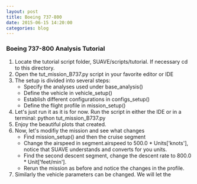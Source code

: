 ```yaml
---
layout: post
title: Boeing 737-800
date: 2015-06-15 14:20:00
categories: blog
---
```


### Boeing 737-800 Analysis Tutorial
1. Locate the tutorial script folder, SUAVE/scripts/tutorial. If necessary cd to this directory.
2. Open the tut_mission_B737.py script in your favorite editor or IDE
3. The setup is divided into several steps:
	* Specify the analyses used under base_analysis()
	* Define the vehicle in vehicle_setup()
	* Establish different configurations in configs_setup()
	* Define the flight profile in mission_setup()
4. Let's just run it as it is for now. Run the script in either the IDE or in a terminal: python tut_mission_B737.py
5. Enjoy the beautiful plots that created.
6. Now, let's modifiy the mission and see what changes
	* Find mission_setup() and then the cruise segment
	* Change the airspeed in segment.airspeed to 500.0 * Units['knots'], notice that SUAVE understands and converts for you units.
	* Find the second descent segment, change the descent rate to 800.0 * Unit['feet/min'].
	* Rerun the mission as before and notice the changes in the profile.
7. Similarly the vehicle parameters can be changed. We will let the
